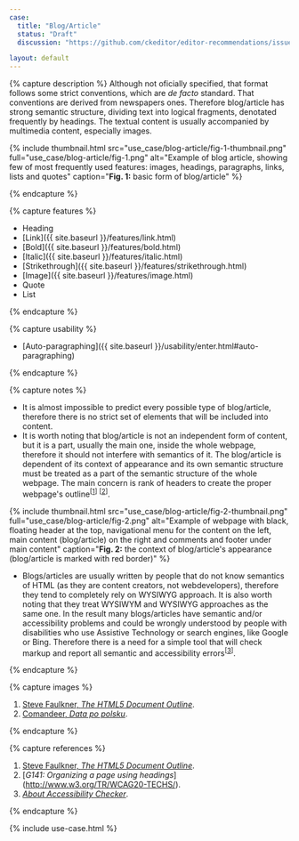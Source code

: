 ```yaml
---
case:
  title: "Blog/Article"
  status: "Draft"
  discussion: "https://github.com/ckeditor/editor-recommendations/issues/9"

layout: default
---
```


{% capture description %}
Although not oficially specified, that format follows some strict conventions, which are <i>de facto</i> standard. That conventions are derived from newspapers ones. Therefore blog/article has strong semantic structure, dividing text into logical fragments, denotated frequently by headings. The textual content is usually accompanied by multimedia content, especially images.

{% include thumbnail.html src="use_case/blog-article/fig-1-thumbnail.png" full="use_case/blog-article/fig-1.png" alt="Example of blog article, showing few of most frequently used features: images, headings, paragraphs, links, lists and quotes" caption="<b>Fig. 1:</b> basic form of blog/article" %}

{% endcapture %}


{% capture features %}

* Heading
* [Link]({{ site.baseurl }}/features/link.html)
* [Bold]({{ site.baseurl }}/features/bold.html)
* [Italic]({{ site.baseurl }}/features/italic.html)
* [Strikethrough]({{ site.baseurl }}/features/strikethrough.html)
* [Image]({{ site.baseurl }}/features/image.html)
* Quote
* List


{% endcapture %}

{% capture usability %}

* [Auto-paragraphing]({{ site.baseurl }}/usability/enter.html#auto-paragraphing)

{% endcapture %}

{% capture notes %}

* It is almost impossible to predict every possible type of blog/article, therefore there is no strict set of elements that will be included into content.
* It is worth noting that blog/article is not an independent form of content, but it is a part, usually the main one, inside the whole webpage, therefore it should not interfere with semantics of it. The blog/article is dependent of its context of appearance and its own semantic structure must be treated as a part of the semantic structure of the whole webpage. The main concern is rank of headers to create the proper webpage's outline<sup>[[1](#ref1)] [[2](#ref2)]</sup>.

{% include thumbnail.html src="use_case/blog-article/fig-2-thumbnail.png" full="use_case/blog-article/fig-2.png" alt="Example of webpage with black, floating header at the top, navigational menu for the content on the left, main content (blog/article) on the right and comments and footer under main content" caption="<b>Fig. 2:</b> the context of blog/article's appearance (blog/article is marked with red border)" %}

* Blogs/articles are usually written by people that do not know semantics of HTML (as they are content creators, not webdevelopers), therefore they tend to completely rely on WYSIWYG approach. It is also worth noting that they treat WYSIWYM and WYSIWYG approaches as the same one. In the result many blogs/articles have semantic and/or accessibility problems and could be wrongly understood by people with disabilities who use Assistive Technology or search engines, like Google or Bing. Therefore there is a need for a simple tool that will check markup and report all semantic and accessibility errors<sup>[[3](#ref3)]</sup>.

{% endcapture %}

{% capture images %}

1. [Steve Faulkner, <i>The HTML5 Document Outline</i>](https://www.paciellogroup.com/blog/2013/10/html5-document-outline/).
2. [Comandeer, <i>Data po polsku</i>](http://tutorials.comandeer.pl/js-intl.html).

{% endcapture %}

{% capture references %}

1. <a id="ref1"></a>[Steve Faulkner, <i>The HTML5 Document Outline</i>](https://www.paciellogroup.com/blog/2013/10/html5-document-outline/).
2. <a id="ref2"></a>[<i>G141: Organizing a page using headings</i>](http://www.w3.org/TR/WCAG20-TECHS/<G141 class="html"></G141>).
3. <a id="ref3"></a>[<i>About Accessibility Checker</i>](https://cksource.com/a11ychecker/demo/about.html).

{% endcapture %}

{% include use-case.html %}

